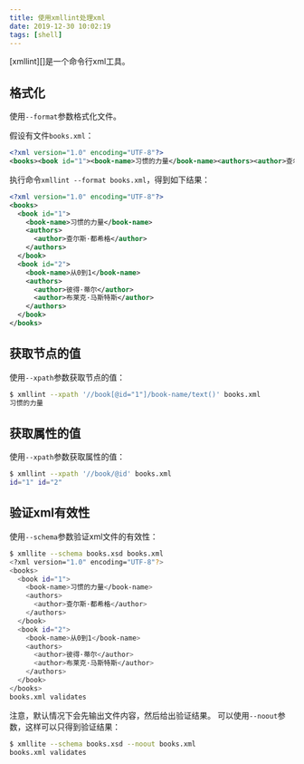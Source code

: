 ```yaml
---
title: 使用xmllint处理xml
date: 2019-12-30 10:02:19
tags: [shell]
---
```


[xmllint][]是一个命令行xml工具。

## 格式化

使用`--format`参数格式化文件。

假设有文件`books.xml`：

```xml
<?xml version="1.0" encoding="UTF-8"?>
<books><book id="1"><book-name>习惯的力量</book-name><authors><author>查尔斯·都希格</author></authors></book><book id="2"><book-name>从0到1</book-name><authors><author>彼得·蒂尔</author><author>布莱克·马斯特斯</author></authors></book></books>
```

执行命令`xmllint --format books.xml`，得到如下结果：

```xml
<?xml version="1.0" encoding="UTF-8"?>
<books>
  <book id="1">
    <book-name>习惯的力量</book-name>
    <authors>
      <author>查尔斯·都希格</author>
    </authors>
  </book>
  <book id="2">
    <book-name>从0到1</book-name>
    <authors>
      <author>彼得·蒂尔</author>
      <author>布莱克·马斯特斯</author>
    </authors>
  </book>
</books>
```

<!--more-->

## 获取节点的值

使用`--xpath`参数获取节点的值：

```bash
$ xmllint --xpath '//book[@id="1"]/book-name/text()' books.xml
习惯的力量
```

## 获取属性的值

使用`--xpath`参数获取属性的值：

```bash
$ xmllint --xpath '//book/@id' books.xml
id="1" id="2"
```

## 验证xml有效性

使用`--schema`参数验证xml文件的有效性：

```bash
$ xmllite --schema books.xsd books.xml
<?xml version="1.0" encoding="UTF-8"?>
<books>
  <book id="1">
    <book-name>习惯的力量</book-name>
    <authors>
      <author>查尔斯·都希格</author>
    </authors>
  </book>
  <book id="2">
    <book-name>从0到1</book-name>
    <authors>
      <author>彼得·蒂尔</author>
      <author>布莱克·马斯特斯</author>
    </authors>
  </book>
</books>
books.xml validates
```

注意，默认情况下会先输出文件内容，然后给出验证结果。
可以使用`--noout`参数，这样可以只得到验证结果：

```bash
$ xmllite --schema books.xsd --noout books.xml
books.xml validates
```
